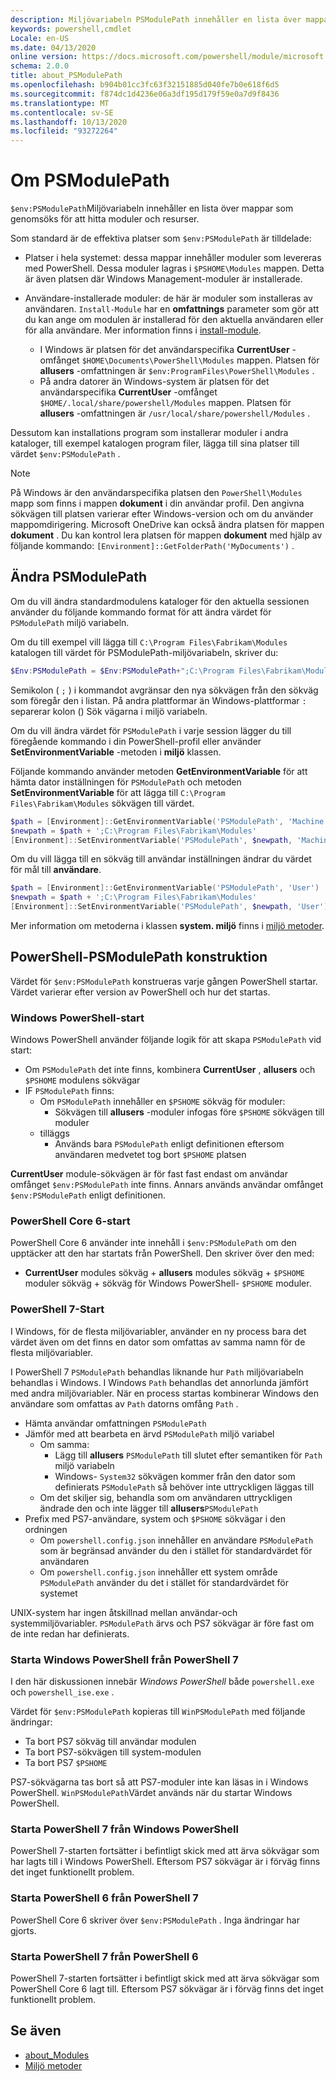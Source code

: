```yaml
---
description: Miljövariabeln PSModulePath innehåller en lista över mappar som genomsöks för att hitta moduler och resurser.
keywords: powershell,cmdlet
Locale: en-US
ms.date: 04/13/2020
online version: https://docs.microsoft.com/powershell/module/microsoft.powershell.core/about/about_PSModulePath?view=powershell-7&WT.mc_id=ps-gethelp
schema: 2.0.0
title: about_PSModulePath
ms.openlocfilehash: b904b01cc3fc63f32151885d040fe7b0e618f6d5
ms.sourcegitcommit: f874dc1d4236e06a3df195d179f59e0a7d9f8436
ms.translationtype: MT
ms.contentlocale: sv-SE
ms.lasthandoff: 10/13/2020
ms.locfileid: "93272264"
---
```

# <a name="about-psmodulepath"></a>Om PSModulePath

`$env:PSModulePath`Miljövariabeln innehåller en lista över mappar som genomsöks för att hitta moduler och resurser.

Som standard är de effektiva platser som `$env:PSModulePath` är tilldelade:

- Platser i hela systemet: dessa mappar innehåller moduler som levereras med PowerShell. Dessa moduler lagras i `$PSHOME\Modules` mappen. Detta är även platsen där Windows Management-moduler är installerade.

- Användare-installerade moduler: de här är moduler som installeras av användaren.
  `Install-Module` har en **omfattnings** parameter som gör att du kan ange om modulen är installerad för den aktuella användaren eller för alla användare. Mer information finns i [install-module](xref:PowerShellGet.Install-Module).

  - I Windows är platsen för det användarspecifika **CurrentUser** -omfånget `$HOME\Documents\PowerShell\Modules` mappen. Platsen för **allusers** -omfattningen är `$env:ProgramFiles\PowerShell\Modules` .
  - På andra datorer än Windows-system är platsen för det användarspecifika **CurrentUser** -omfånget `$HOME/.local/share/powershell/Modules` mappen. Platsen för **allusers** -omfattningen är `/usr/local/share/powershell/Modules` .

Dessutom kan installations program som installerar moduler i andra kataloger, till exempel katalogen program filer, lägga till sina platser till värdet `$env:PSModulePath` .

> [!NOTE]
> På Windows är den användarspecifika platsen den `PowerShell\Modules` mapp som finns i mappen **dokument** i din användar profil. Den angivna sökvägen till platsen varierar efter Windows-version och om du använder mappomdirigering. Microsoft OneDrive kan också ändra platsen för mappen **dokument** . Du kan kontrol lera platsen för mappen **dokument** med hjälp av följande kommando: `[Environment]::GetFolderPath('MyDocuments')` .

## <a name="modifying-psmodulepath"></a>Ändra PSModulePath

Om du vill ändra standardmodulens kataloger för den aktuella sessionen använder du följande kommando format för att ändra värdet för `PSModulePath` miljö variabeln.

Om du till exempel vill lägga till `C:\Program Files\Fabrikam\Modules` katalogen till värdet för PSModulePath-miljövariabeln, skriver du:

```powershell
$Env:PSModulePath = $Env:PSModulePath+";C:\Program Files\Fabrikam\Modules"
```

Semikolon ( `;` ) i kommandot avgränsar den nya sökvägen från den sökväg som föregår den i listan. På andra plattformar än Windows-plattformar `:` separerar kolon () Sök vägarna i miljö variabeln.

Om du vill ändra värdet för `PSModulePath` i varje session lägger du till föregående kommando i din PowerShell-profil eller använder **SetEnvironmentVariable** -metoden i **miljö** klassen.

Följande kommando använder metoden **GetEnvironmentVariable** för att hämta dator inställningen för `PSModulePath` och metoden **SetEnvironmentVariable** för att lägga till `C:\Program Files\Fabrikam\Modules` sökvägen till värdet.

```powershell
$path = [Environment]::GetEnvironmentVariable('PSModulePath', 'Machine')
$newpath = $path + ';C:\Program Files\Fabrikam\Modules'
[Environment]::SetEnvironmentVariable('PSModulePath', $newpath, 'Machine')
```

Om du vill lägga till en sökväg till användar inställningen ändrar du värdet för mål till **användare**.

```powershell
$path = [Environment]::GetEnvironmentVariable('PSModulePath', 'User')
$newpath = $path + ';C:\Program Files\Fabrikam\Modules'
[Environment]::SetEnvironmentVariable('PSModulePath', $newpath, 'User')
```

Mer information om metoderna i klassen **system. miljö** finns i [miljö metoder](/dotnet/api/system.environment).

## <a name="powershell-psmodulepath-construction"></a>PowerShell-PSModulePath konstruktion

Värdet för `$env:PSModulePath` konstrueras varje gången PowerShell startar.
Värdet varierar efter version av PowerShell och hur det startas.

### <a name="windows-powershell-startup"></a>Windows PowerShell-start

Windows PowerShell använder följande logik för att skapa `PSModulePath` vid start:

- Om `PSModulePath` det inte finns, kombinera **CurrentUser** , **allusers** och `$PSHOME` modulens sökvägar
- IF `PSModulePath` finns:
  - Om `PSModulePath` innehåller en `$PSHOME` sökväg för moduler:
    - Sökvägen till **allusers** -moduler infogas före `$PSHOME` sökvägen till moduler
  - tilläggs
    - Används bara `PSModulePath` enligt definitionen eftersom användaren medvetet tog bort `$PSHOME` platsen

**CurrentUser** module-sökvägen är för fast fast endast om användar omfånget `$env:PSModulePath` inte finns. Annars används användar omfånget `$env:PSModulePath` enligt definitionen.

### <a name="powershell-core-6-startup"></a>PowerShell Core 6-start

PowerShell Core 6 använder inte innehåll i `$env:PSModulePath` om den upptäcker att den har startats från PowerShell. Den skriver över den med:

- **CurrentUser** modules sökväg + **allusers** modules sökväg + `$PSHOME` moduler sökväg + sökväg för Windows PowerShell- `$PSHOME` moduler.

### <a name="powershell-7-startup"></a>PowerShell 7-Start

I Windows, för de flesta miljövariabler, använder en ny process bara det värdet även om det finns en dator som omfattas av samma namn för de flesta miljövariabler.

I PowerShell 7 `PSModulePath` behandlas liknande hur `Path` miljövariabeln behandlas i Windows. I Windows `Path` behandlas det annorlunda jämfört med andra miljövariabler. När en process startas kombinerar Windows den användare som omfattas av `Path` datorns omfång `Path` .

- Hämta användar omfattningen `PSModulePath`
- Jämför med att bearbeta en ärvd `PSModulePath` miljö variabel
  - Om samma:
    - Lägg till **allusers** `PSModulePath` till slutet efter semantiken för `Path` miljö variabeln
    - Windows- `System32` sökvägen kommer från den dator som definierats `PSModulePath` så behöver inte uttryckligen läggas till
  - Om det skiljer sig, behandla som om användaren uttryckligen ändrade den och inte lägger till **allusers**`PSModulePath`
- Prefix med PS7-användare, system och `$PSHOME` sökvägar i den ordningen
  - Om `powershell.config.json` innehåller en användare `PSModulePath` som är begränsad använder du den i stället för standardvärdet för användaren
  - Om `powershell.config.json` innehåller ett system område `PSModulePath` använder du det i stället för standardvärdet för systemet

UNIX-system har ingen åtskillnad mellan användar-och systemmiljövariabler.
`PSModulePath` ärvs och PS7 sökvägar är före fast om de inte redan har definierats.

### <a name="starting-windows-powershell-from-powershell-7"></a>Starta Windows PowerShell från PowerShell 7

I den här diskussionen innebär _Windows PowerShell_ både `powershell.exe` och `powershell_ise.exe` .

Värdet för `$env:PSModulePath` kopieras till `WinPSModulePath` med följande ändringar:

- Ta bort PS7 sökväg till användar modulen
- Ta bort PS7-sökvägen till system-modulen
- Ta bort PS7 `$PSHOME`

PS7-sökvägarna tas bort så att PS7-moduler inte kan läsas in i Windows PowerShell. `WinPSModulePath`Värdet används när du startar Windows PowerShell.

### <a name="starting-powershell-7-from-windows-powershell"></a>Starta PowerShell 7 från Windows PowerShell

PowerShell 7-starten fortsätter i befintligt skick med att ärva sökvägar som har lagts till i Windows PowerShell. Eftersom PS7 sökvägar är i förväg finns det inget funktionellt problem.

### <a name="starting-powershell-6-from-powershell-7"></a>Starta PowerShell 6 från PowerShell 7

PowerShell Core 6 skriver över `$env:PSModulePath` . Inga ändringar har gjorts.

### <a name="starting-powershell-7-from-powershell-6"></a>Starta PowerShell 7 från PowerShell 6

PowerShell 7-starten fortsätter i befintligt skick med att ärva sökvägar som PowerShell Core 6 lagt till. Eftersom PS7 sökvägar är i förväg finns det inget funktionellt problem.

## <a name="see-also"></a>Se även

- [about_Modules](about_Modules.md)
- [Miljö metoder](/dotnet/api/system.environment)

